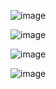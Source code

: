 ![image](https://github.com/user-attachments/assets/83330293-cdff-4a0b-89fc-de9697339274)

![image](https://github.com/user-attachments/assets/07c97e4f-28ea-4d72-acba-b9d7e3cddad7)

![image](https://github.com/user-attachments/assets/3b3c2954-6f61-44fc-b820-7e659c694fed)

![image](https://github.com/user-attachments/assets/f679912c-0b1f-4532-ae17-6c3385da9ee5)


